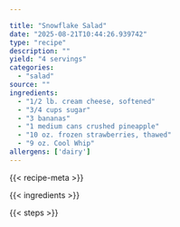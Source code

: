 ```yaml
---

title: "Snowflake Salad"
date: "2025-08-21T10:44:26.939742"
type: "recipe"
description: ""
yield: "4 servings"
categories:
  - "salad"
source: ""
ingredients:
  - "1/2 lb. cream cheese, softened"
  - "3/4 cups sugar"
  - "3 bananas"
  - "1 medium cans crushed pineapple"
  - "10 oz. frozen strawberries, thawed"
  - "9 oz. Cool Whip"
allergens: ['dairy']
---
```


{{< recipe-meta >}}

{{< ingredients >}}

{{< steps >}}
